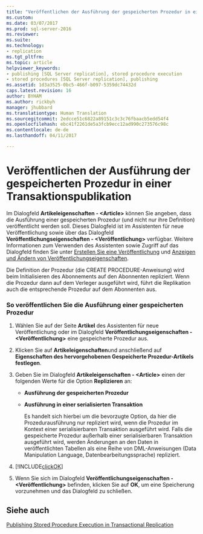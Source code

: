 ```yaml
---
title: "Veröffentlichen der Ausführung der gespeicherten Prozedur in einer Transaktionspublikation | Microsoft-Dokumentation"
ms.custom: 
ms.date: 03/07/2017
ms.prod: sql-server-2016
ms.reviewer: 
ms.suite: 
ms.technology:
- replication
ms.tgt_pltfrm: 
ms.topic: article
helpviewer_keywords:
- publishing [SQL Server replication], stored procedure execution
- stored procedures [SQL Server replication], publishing
ms.assetid: 1d3a3525-0bc5-466f-b097-5359dc74432d
caps.latest.revision: 16
author: BYHAM
ms.author: rickbyh
manager: jhubbard
ms.translationtype: Human Translation
ms.sourcegitcommit: 2edcce51c6822a89151c3c3c76fbaacb5edd54f4
ms.openlocfilehash: ebc41f2261de5a3fcb9ecc12ad990c273576c98c
ms.contentlocale: de-de
ms.lasthandoff: 04/11/2017

---
```

# <a name="publish-execution-of-stored-procedure-in-transactional-publication"></a>Veröffentlichen der Ausführung der gespeicherten Prozedur in einer Transaktionspublikation
  Im Dialogfeld **Artikeleigenschaften - \<Article>** können Sie angeben, dass die Ausführung einer gespeicherten Prozedur (und nicht nur ihre Definition) veröffentlicht werden soll. Dieses Dialogfeld ist im Assistenten für neue Veröffentlichung sowie über das Dialogfeld **Veröffentlichungseigenschaften - \<Veröffentlichung>** verfügbar. Weitere Informationen zum Verwenden des Assistenten sowie Zugriff auf das Dialogfeld finden Sie unter [Erstellen Sie eine Veröffentlichung](../../../relational-databases/replication/publish/create-a-publication.md) und [Anzeigen und Ändern von Veröffentlichungseigenschaften](../../../relational-databases/replication/publish/view-and-modify-publication-properties.md).  
  
 Die Definition der Prozedur (die CREATE PROCEDURE-Anweisung) wird beim Initialisieren des Abonnements auf den Abonnenten repliziert. Wenn die Prozedur dann auf dem Verleger ausgeführt wird, führt die Replikation auch die entsprechende Prozedur auf dem Abonnenten aus.  
  
### <a name="to-publish-the-execution-of-a-stored-procedure"></a>So veröffentlichen Sie die Ausführung einer gespeicherten Prozedur  
  
1.  Wählen Sie auf der Seite **Artikel** des Assistenten für neue Veröffentlichung oder im Dialogfeld **Veröffentlichungseigenschaften - \<Veröffentlichung>** eine gespeicherte Prozedur aus.  
  
2.  Klicken Sie auf **Artikeleigenschaften**und anschließend auf **Eigenschaften des hervorgehobenen Gespeicherte Prozedur-Artikels festlegen**.  
  
3.  Geben Sie im Dialogfeld **Artikeleigenschaften - \<Article>** einen der folgenden Werte für die Option **Replizieren** an:  
  
    -   **Ausführung der gespeicherten Prozedur**  
  
    -   **Ausführung in einer serialisierten Transaktion**  
  
         Es handelt sich hierbei um die bevorzugte Option, da hier die Prozedurausführung nur repliziert wird, wenn die Prozedur im Kontext einer serialisierbaren Transaktion ausgeführt wird. Falls die gespeicherte Prozedur außerhalb einer serialisierbaren Transaktion ausgeführt wird, werden Änderungen an den Daten in veröffentlichten Tabellen als eine Reihe von DML-Anweisungen (Data Manipulation Language, Datenbearbeitungssprache) repliziert.  
  
4.  [!INCLUDE[clickOK](../../../includes/clickok-md.md)]  
  
5.  Wenn Sie sich im Dialogfeld **Veröffentlichungseigenschaften - \<Veröffentlichung>** befinden, klicken Sie auf **OK**, um eine Speicherung vorzunehmen und das Dialogfeld zu schließen.  
  
## <a name="see-also"></a>Siehe auch  
 [Publishing Stored Procedure Execution in Transactional Replication](../../../relational-databases/replication/transactional/publishing-stored-procedure-execution-in-transactional-replication.md)  
  
  
